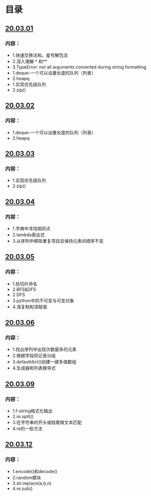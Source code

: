 # 目录
## [20.03.01](./Note/note20.03.01.md)
### 内容：
* 1.快速交换法和，星号解包法
* 2.深入理解 * 和**
* 3.TypeError: not all arguments converted during string formatting
* 1.deque-一个可以设置长度的队列（列表）
* 2.heapq
* 1.实现优先级队列
* 2.zip()
## [20.03.02](./Note/note20.03.02.md)
### 内容：
* 1.deque-一个可以设置长度的队列（列表）
* 2.heapq
## [20.03.03](./Note/note20.03.03.md)
### 内容：
* 1.实现优先级队列
* 2.zip()
## [20.03.04](./Note/note20.03.04.md)
### 内容：
* 1.字典中寻找相同点
* 2.lambda表达式
* 3.从序列中移除重复项目且保持元素间顺序不变
## [20.03.05](./Note/note20.03.05.md)
### 内容：
* 1.给切片命名
* 2.BFS&DFS
* 2.DFS
* 3.python中的不可变与可变对象
* 4.浅复制和深赋值
## [20.03.06](./Note/note20.03.06.md)
### 内容：
* 1.找出序列中出现次数最多的元素
* 2.根据字段将记录分组
* 3.defaultdict()创建一键多值数组
* 4.生成器和列表推导式
## [20.03.09](./Note/note20.03.09.md)
### 内容：
* 1.f-string格式化输出
* 2.re.split()
* 3.在字符串的开头或结尾做文本匹配
* 4.re的一些方法
## [20.03.12](./Note/note20.03.12.md)
### 内容：
* 1.encode()和decode()
* 2.random模块
* 3.str.replace(a,b,n)
* 4.re.sub()
